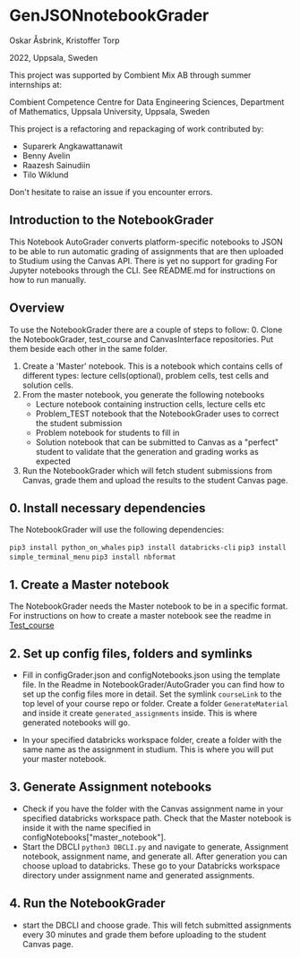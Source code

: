 # GenJSONnotebookGrader

Oskar Åsbrink, Kristoffer Torp

2022, Uppsala, Sweden

This project was supported by Combient Mix AB through summer internships at:

Combient Competence Centre for Data Engineering Sciences,
Department of Mathematics,
Uppsala University, Uppsala, Sweden


This project is a refactoring and repackaging of work contributed by:
- Suparerk Angkawattanawit
- Benny Avelin
- Raazesh Sainudiin
- Tilo Wiklund

Don't hesitate to raise an issue if you encounter errors.

## Introduction to the NotebookGrader

This Notebook AutoGrader converts platform-specific notebooks to JSON to be able to run automatic grading of assignments that are then uploaded to Studium using the Canvas API. There is yet no support for grading For Jupyter notebooks through the CLI. See README.md for instructions on how to run manually.

## Overview

To use the NotebookGrader there are a couple of steps to follow:
0. Clone the NotebookGrader, test_course and CanvasInterface repositories. Put them beside each other in the same folder.
1. Create a 'Master' notebook. This is a notebook which contains cells of different types: lecture cells(optional),  problem cells, test cells and solution cells.
2. From the master notebook, you generate the following notebooks
    - Lecture notebook containing instruction cells, lecture cells etc
    - Problem_TEST notebook that the NotebookGrader uses to correct the student submission
    - Problem notebook for students to fill in
    - Solution notebook that can be submitted to Canvas as a "perfect" student to validate that the generation and grading works as expected
3. Run the NotebookGrader which will fetch student submissions from Canvas, grade them and upload the results to the student Canvas page.

## 0. Install necessary dependencies

The NotebookGrader will use the following dependencies:

`pip3 install python_on_whales`
`pip3 install databricks-cli`
`pip3 install simple_terminal_menu`
`pip3 install nbformat`

## 1. Create a Master notebook

The NotebookGrader needs the Master notebook to be in a specific format.
For instructions on how to create a master notebook see the readme in [Test_course](https://github.com/datascience-intro/test_course)

## 2. Set up config files, folders and symlinks

- Fill in configGrader.json and configNotebooks.json using the template file. In the Readme in NotebookGrader/AutoGrader you can find how to set up the config files more in detail. Set the symlink `courseLink` to the top level of your course repo or folder. Create a folder `GenerateMaterial` and inside it create `generated_assignments` inside. This is where generated notebooks will go.

- In your specified databricks workspace folder, create a folder with the same name as the assignment in studium. This is where you will put your master notebook.

## 3. Generate Assignment notebooks

- Check if you have the folder with the Canvas assignment name in your specified databricks workspace path. Check that the Master notebook is inside it with the name specified in configNotebooks["master_notebook"]. 
- Start the DBCLI
`python3 DBCLI.py`
and navigate to generate, Assignment notebook, assignment name, and generate all. After generation you can choose upload to databricks. These go to your Databricks workspace directory under assignment name and generated assignments.

## 4. Run the NotebookGrader
- start the DBCLI and choose grade. This will fetch submitted assignments every 30 minutes and grade them before uploading to the student Canvas page.
